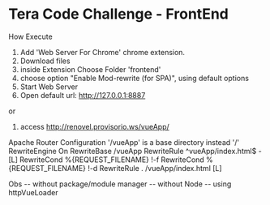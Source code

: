 # Tera Code Challenge - FrontEnd

How Execute
  1. Add 'Web Server For Chrome' chrome extension.
  2. Download files
  3. inside Extension Choose Folder 'frontend'
  4. choose option "Enable Mod-rewrite (for SPA)", using default options
  5. Start Web Server
  6. Open default url: http://127.0.0.1:8887
  
  or 
  
  1. access http://renovel.provisorio.ws/vueApp/
 
Apache Router Configuration
	'/vueApp' is a base directory instead '/'
	<IfModule mod_rewrite.c>
	  RewriteEngine On
	  RewriteBase /vueApp
	  RewriteRule ^vueApp/index\.html$ - [L]
	  RewriteCond %{REQUEST_FILENAME} !-f
	  RewriteCond %{REQUEST_FILENAME} !-d
	  RewriteRule . /vueApp/index.html [L]
	</IfModule>
	
Obs
  -- without package/module manager
  -- without Node
  -- using httpVueLoader
